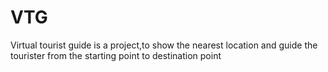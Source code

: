 # VTG
Virtual tourist guide is a project,to show the nearest location and guide the tourister from the starting point to destination point

